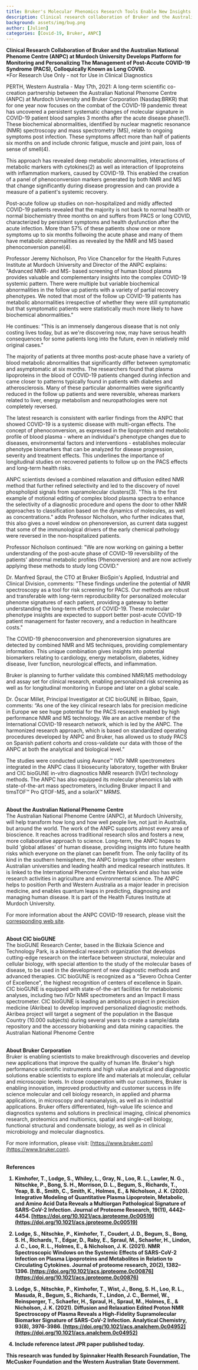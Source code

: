 ```yaml
---
title: Bruker's Molecular Phenomics Research Tools Enable New Insights into Long COVID and its Post-Infection Disease Effects
description: Clinical research collaboration of Bruker and the Australian National Phenome Centre (ANPC) at Murdoch University develops platform for Post-Acute COVID-19 Syndrome (PACS), colloquially known as long COVID.
background: assets/img/bug.png
author: [Julien]
categories: [Covid-19, Bruker, ANPC]
---
```


<strong>Clinical Research Collaboration of Bruker and the Australian National Phenome Centre (ANPC) at Murdoch University Develops Platform for Monitoring and Personalizing The Management of Post-Accute COVID-19 Syndrome (PACS), Colloquically Known as Long COVID.<br /></strong>
\*For Research Use Only - not for Use in Clinical Diagnostics <br />

PERTH, Western Australia - May 17th, 2021: A long-term scientific co-creation partnership between the Australian National Phenome Centre (ANPC) at Murdoch University and Bruker Corporation (Nasdaq:BRKR) that for one year now focuses on the combat of the COVID-19 pandemic threat has uncovered a persistent systematic changes of molecular signature in COVID-19 patient blood samples 3 months after the acute disease phase(1). These biochemical abnormalities, identified by nuclear magnetic resonance (NMR) spectroscopy and mass spectrometry (MS), relate to ongoing symptoms post infection. These symptoms affect more than half of patients six months on and include chronic fatigue, muscle and joint pain, loss of sense of smell(4).

This approach has revealed deep metabolic abnormalities, interactions of metabolic markers with cytokines(2) as well as interaction of lipoproteins with inflammation markers, caused by COVID-19. This enabled the creation of a panel of phenoconversion markers generated by both NMR and MS that change significantly during disease progression and can provide a measure of a patient's systemic recovery.

Post-acute follow up studies on non-hospitalized and midly affected COVID-19 patients revealed that the majority is not back to normal health or normal biochemistry three months on and suffers from PACS or long COVID, characterized by persistent symptoms and health dysfunction after the acute infection. More than 57% of these patients show one or more symptoms up to six months follwoing the acute phase and many of them have metabolic abnormalities as revealed by the NMR and MS based phenoconversion panel(4).

Professor Jeremy Nicholson, Pro Vice Chancellor for the Health Futures Institute at Murdoch University and Director of the ANPC explains: "Advanced NMR- and MS- based screening of human blood plasma provides valuable and complementary insights into the complex COVID-19 systemic pattern. There were multiple but variable biochemical abnormalities in the follow up patients with a variety of partial recovery phenotypes. We noted that most of the follow up COVID-19 patients has metabolic abnormalities irrespective of whether they were still symptomatic but that symptomatic patients were statistically much more likely to have biochemical abnormalities."

He continues: "This is an immensely dangerous disease that is not only costing lives today, but as we're discovering now, may have serous health consequences for some patients long into the future, even in relatively mild original cases."

The majority of patients at three months post-acute phase have a variety of blood metabolic abnormalities that significantly differ between symptomatic and asymptomatic at six months. The researchers found that plasma lipoproteins in the blood of COVID-19 patients changed during infection and came closer to patterns typically found in patients with diabetes and atherosclerosis. Many of these particular abnormalities were significantly reduced in the follow up patients and were reversible, whereas markers related to liver, energy metabolism and neuropathologies were not completely reversed.

The latest research is consistent with earlier findings from the ANPC that showed COVID-19 is a systemic disease with multi-organ effects. The concept of phenoconversion, as expressed in the lipoprotein and metabolic profile of blood plasma - where an individual's phenotype changes due to diseases, environmental factors and interventions - establishes molecular phenotype biomarkers that can be analyzed for disease progression, severity and treatment effects. This underlines the importance of longitudinal studies on recovered patients to follow up on the PACS effects and long-term health risks.

ANPC scientists devised a combined relaxation and diffusion edited NMR method that further refined selectivity and led to the discovery of novel phospholipid signals from supramolecular clusters(3). "This is the first example of motional editing of complex blood plasma spectra to enhance the selectivity of a diagnostic procedure and opens the door to other NMR approaches to classification based on the dynamics of molecules, as well as concentrations." adds Professor Nicholson, who further indicates that, this also gives a novel window on phenoreversion, as current data suggest that some of the immunological drivers of the early chemical pathology were reversed in the non-hospitalized patients.

Professor Nicholson continued: "We are now working on gaining a better understanding of the post-acute phase of COVID-19 reversibility of the patients' abnormal metabolic profiles (Phenoreversion) and are now actively applying these methods to study long COVID."

Dr. Manfred Spraul, the CTO at Bruker BioSpin's Applied, Industrial and Clinical Division, comments: "These findings underline the potential of NMR spectroscopy as a tool for risk screening for PACS. Our methods are robust and transferable with long-term reproducibility for personalized molecular phenome signatures of each patient, providing a gateway to better understanding the long-term effects of COVID-19. These molecular phenotype insights are expected to support better post-acute COVID-19 patient management for faster recovery, and a reduction in healthcare costs."

The COVID-19 phenoconversion and phenoreversion signatures are detected by combined NMR and MS techniques, providing complementary information. This unique combination gives insights into potential biomarkers relating to cardiology, energy metabolism, diabetes, kidney disease, liver function, neurological effects, and inflammation.

Bruker is planning to further validate this combined NMR/MS methodology and assay set for clinical research, enabling personalized risk screening as well as for longitudinal monitoring in Europe and later on a global scale.

Dr. Óscar Millet, Principal Investigator at CIC bioGUNE in Bilbao, Spain, comments: “As one of the key clinical research labs for precision medicine in Europe we see huge potential for the PACS research enabled by high performance NMR and MS technology. We are an active member of the International COVID-19 research network, which is led by the ANPC. The harmonized research approach, which is based on standardized operating procedures developed by ANPC and Bruker, has allowed us to study PACS on Spanish patient cohorts and cross-validate our data with those of the ANPC at both the analytical and biological level.”

The studies were conducted using Avance™ IVDr NMR spectrometers integrated in the ANPC class II biosecurity laboratory, together with Bruker and CIC bioGUNE in-vitro diagnostics NMR research (IVDr) technology methods. The ANPC has also equipped its molecular phenomics lab with state-of-the-art mass spectrometers, including Bruker impact II and timsTOF™ Pro QTOF-MS, and a solariX™ MRMS.

<strong><br />About the Australian National Phenome Centre<br /></strong>
The Australian National Phenome Centre (ANPC), at Murdoch University, will help transform how long and how well people live, not just in Australia, but around the world. The work of the ANPC supports almost every area of bioscience. It reaches across traditional research silos and fosters a new, more collaborative approach to science. Long-term, the ANPC hopes to build 'global atlases' of human disease, providing insights into future health risks which everyone on the planet can benefit from. The only facility of its kind in the southern hemisphere, the ANPC brings together other western Australian universities and leading health and medical research institutes. It is linked to the International Phenome Centre Network and also has wide research activities in agriculture and environmental science. The ANPC helps to position Perth and Western Australia as a major leader in precision medicine, and enables quantum leaps in predicting, diagnosing and managing human disease. It is part of the Health Futures Institute at Murdoch University.

For more information about the ANPC COVID-19 research, please visit the [corresponding web site](https://www.murdoch.edu.au/research/anpc).

<strong><br />About CIC bioGUNE<br /></strong>
The bioGUNE Research Center, based in the Bizkaia Science and Technology Park, is a biomedical research organization that develops cutting-edge research on the interface between structural, molecular and cellular biology, with special attention to the study of the molecular bases of disease, to be used in the development of new diagnostic methods and advanced therapies. CIC bioGUNE is recognized as a "Severo Ochoa Center of Excellence", the highest recognition of centers of excellence in Spain. CIC bioGUNE is equipped with state-of-the-art facilities for metabolomic analyses, including two IVDr NMR spectrometers and an Impact II mass spectrometer. CIC bioGUNE is leading an ambitious project in precision medicine (Akribea) to develop improved personalized diagnostic methods. Akribea project will target a segment of the population in the Basque Country (10.000 subjects) during several years to create a sample/data repository and the accessory biobanking and data mining capacities.
the Australian National Phenome Centre

<strong><br />About Bruker Corporation<br /></strong>
Bruker is enabling scientists to make breakthrough discoveries and develop new applications that improve the quality of human life. Bruker's high performance scientific instruments and high value analytical and diagnostic solutions enable scientists to explore life and materials at molecular, cellular and microscopic levels. In close cooperation with our customers, Bruker is enabling innovation, improved productivity and customer success in life science molecular and cell biology research, in applied and pharma applications, in microscopy and nanoanalysis, as well as in industrial applications. Bruker offers differentiated, high-value life science and diagnostics systems and solutions in preclinical imaging, clinical phenomics research, proteomics and multiomics, spatial and single-cell biology, functional structural and condensate biology, as well as in clinical microbiology and molecular diagnostics.

For more information, please visit: [https://www.bruker.com](https://www.bruker.com).

<strong><br />References<br />

1. Kimhofer, T., Lodge, S., Whiley, L., Gray, N., Loo, R. L., Lawler, N. G., Nitschke, P., Bong, S. H., Morrison, D. L., Begum, S., Richards, T., Yeap, B. B., Smith, C., Smith, K., Holmes, E., & Nicholson, J. K. (2020). Integrative Modeling of Quantitative Plasma Lipoprotein, Metabolic, and Amino Acid Data Reveals a Multiorgan Pathological Signature of SARS-CoV-2 Infection. Journal of Proteome Research, 19(11), 4442–4454. [https://doi.org/10.1021/acs.jproteome.0c00519](https://doi.org/10.1021/acs.jproteome.0c00519)

2. Lodge, S., Nitschke, P., Kimhofer, T., Coudert, J. D., Begum, S., Bong, S. H., Richards, T., Edgar, D., Raby, E., Spraul, M., Schaefer, H., Lindon, J. C., Loo, R. L., Holmes, E., & Nicholson, J. K. (2021). NMR Spectroscopic Windows on the Systemic Effects of SARS-CoV-2 Infection on Plasma Lipoproteins and Metabolites in Relation to Circulating Cytokines. Journal of proteome research, 20(2), 1382–1396. [https://doi.org/10.1021/acs.jproteome.0c00876](https://doi.org/10.1021/acs.jproteome.0c00876)

3. Lodge, S., Nitschke, P., Kimhofer, T., Wist, J., Bong, S. H., Loo, R. L., Masuda, R., Begum, S., Richards, T., Lindon, J. C., Bermel, W., Reinsperger, T., Schaefer, H., Spraul, H., Spraul, M., Holmes, E., & Nicholson, J. K. (2021). Diffusion and Relaxation Edited Proton NMR Spectroscopy of Plasma Reveals a High-Fidelity Supramolecular Biomarker Signature of SARS-CoV-2 Infection. Analytical Chemistry, 93(8), 3976-3986. [https://doi.org/10.1021/acs.analchem.0c04952](https://doi.org/10.1021/acs.analchem.0c04952)

4. Include reference latest JPR paper published today.

This research was funded by Spinnaker Health Research Foundation, The McCusker Foundation and the Western Australian State Government.
